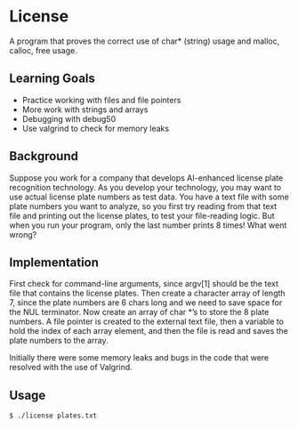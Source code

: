 # License

A program that proves the correct use of char* (string) usage and malloc, calloc, free usage.

## Learning Goals

- Practice working with files and file pointers
- More work with strings and arrays
- Debugging with debug50
- Use valgrind to check for memory leaks

## Background

Suppose you work for a company that develops AI-enhanced license plate recognition technology. As you develop your technology, you may want to use actual license plate numbers as test data. You have a text file with some plate numbers you want to analyze, so you first try reading from that text file and printing out the license plates, to test your file-reading logic. But when you run your program, only the last number prints 8 times! What went wrong?

## Implementation

First check for command-line arguments, since argv[1] should be the text file that contains the license plates. Then create a character array of length 7, since the plate numbers are 6 chars long and we need to save space for the NUL terminator. Now create an array of char *’s to store the 8 plate numbers. A file pointer is created to the external text file, then a variable to hold the index of each array element, and then the file is read and saves the plate numbers to the array.

Initially there were some memory leaks and bugs in the code that were resolved with the use of Valgrind.

## Usage

```lang-bash
$ ./license plates.txt
```

